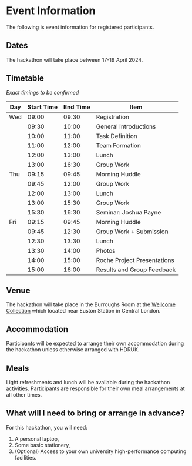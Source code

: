 # Event Information

The following is event information for registered participants.

## Dates

The hackathon will take place between 17-19 April 2024. 

## Timetable

*Exact timings to be confirmed*

|Day|Start Time|End Time|Item|
|---|----------|--------|----|
|Wed|09:00|09:30|Registration|
|      |09:30|10:00|General Introductions|
|      |10:00|11:00|Task Definition|
|      |11:00|12:00|Team Formation|
|      |12:00|13:00|Lunch|
|      |13:00|16:30|Group Work|
|Thu|09:15|09:45|Morning Huddle|
||09:45|12:00|Group Work|
|      |12:00|13:00|Lunch|
|      |13:00|15:30|Group Work|
|      |15:30|16:30|Seminar: Joshua Payne|
|Fri|09:15|09:45|Morning Huddle|
||09:45|12:30|Group Work + Submission|
|      |12:30|13:30|Lunch|
|      |13:30|14:00|Photos|
|      |14:00|15:00|Roche Project Presentations|
|      |15:00|16:00|Results and Group Feedback|

## Venue

The hackathon will take place in the Burroughs Room at the [Wellcome Collection](https://wellcomecollection.org/) which located near Euston Station in Central London.

## Accommodation

Participants will be expected to arrange their own accommodation during the hackathon unless otherwise arranged with HDRUK.

## Meals

Light refreshments and lunch will be available during the hackathon activities. Participants are responsible for their own meal arrangements at all other times.

## What will I need to bring or arrange in advance?

For this hackathon, you will need:

1. A personal laptop,
2. Some basic stationery,
3. (Optional) Access to your own university high-performance computing facilities.

